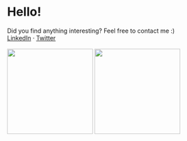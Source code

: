 Hello!
===
Did you find anything interesting? Feel free to contact me :)<br>
[LinkedIn](https://www.linkedin.com/in/lodev09/) · [Twitter](https://twitter.com/lodev09)<br>
<br>
<img height="200px" src="https://stats.lodev09.com/api?username=lodev09&custom_title=lodev09's+Github+Stats&show_icons=true&count_private=true&theme=github_dark_dimmed" />
<img height="200px" src="https://stats.lodev09.com/api/top-langs/?username=lodev09&hide=handlebars,SCSS,HTML,PHP,JavaScript,CSS&custom_title=Languages&langs_count=3&theme=github_dark_dimmed" />

